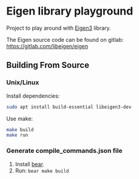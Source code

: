 # Eigen library playground

Project to play around with [Eigen3](https://eigen.tuxfamily.org/dox/GettingStarted.html) library.

The Eigen source code can be found on gitlab: https://gitlab.com/libeigen/eigen

## Building From Source

### Unix/Linux

Install dependencies:

```bash
sudo apt install build-essential libeigen3-dev
```

Use make:

```bash
make build
make run
```

### Generate compile_commands.json file

1. Install [bear](https://github.com/rizsotto/Bear).
2. Run: `bear make build`
